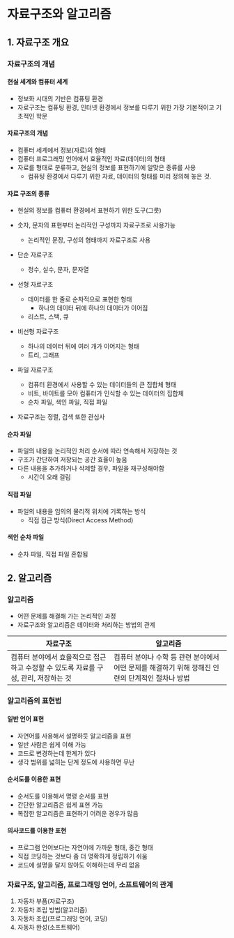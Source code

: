 # 자료구조와 알고리즘

## 1. 자료구조 개요
### 자료구조의 개념
#### 현실 세계와 컴퓨터 세계
- 정보화 시대의 기반은 컴퓨팅 환경
- 자료구조는 컴퓨팅 환경, 인터넷 환경에서 정보를 다루기 위한 가장 기본적이고 기초적인 학문

#### 자료구조의 개념
- 컴퓨터 세계에서 정보(자료)의 형태
- 컴퓨터 프로그래밍 언어에서 효율적인 자료(데이터)의 형태
- 자료를 형태로 분류하고, 현실의 정보를 표현하기에 알맞은 종류를 사용
  - 컴퓨팅 환경에서 다루기 위한 자료, 데이터의 형태를 미리 정의해 놓은 것.

#### 자료 구조의 종류
- 현실의 정보를 컴퓨터 환경에서 표현하기 위한 도구(그릇)
- 숫자, 문자의 표현부터 논리적인 구성까지 자료구조로 사용가능
    - 논리적인 문장, 구성의 형태까지 자료구조로 사용

- 단순 자료구조
  - 정수, 실수, 문자, 문자열
- 선형 자료구조
  - 데이터를 한 줄로 순차적으로 표현한 형태
    - 하나의 데이터 뒤에 하나의 데이터가 이어짐
  - 리스트, 스택, 큐
- 비선형 자료구조
  - 하나의 데이터 뒤에 여러 개가 이어지는 형태
  - 트리, 그래프
- 파일 자료구조
  - 컴퓨터 환경에서 사용할 수 있는 데이터들의 큰 집합체 형태
  - 비트, 바이트를 모아 컴퓨터가 인식할 수 있는 데이터의 집합체
  - 순차 파일, 색인 파일, 직접 파일

- 자료구조는 정렬, 검색 또한 관심사

#### 순차 파일
- 파일의 내용을 논리적인 처리 순서에 따라 연속해서 저장하는 것
- 구조가 간단하여 저장되는 공간 효율이 높음
- 다른 내용을 추가하거나 삭제할 경우, 파일을 재구성해야함
  - 시간이 오래 걸림

#### 직접 파일
- 파일의 내용을 임의의 물리적 위치에 기록하는 방식
  - 직접 접근 방식(Direct Access Method)

#### 색인 순차 파일
- 순차 파일, 직접 파일 혼합됨
  

## 2. 알고리즘
### 알고리즘
- 어떤 문제를 해결해 가는 논리적인 과정
- 자료구조와 알고리즘은 데이터와 처리하는 방법의 관계

자료구조 | 알고리즘 |
--- | --- |
컴퓨터 분야에서 효율적으로 접근하고 수정할 수 있도록 자료를 구성, 관리, 저장하는 것 | 컴퓨터 분야나 수학 등 관련 분야에서 어떤 문제를 해결하기 위해 정해진 인련의 단계적인 절차나 방법

### 알고리즘의 표현법
#### 일반 언어 표현
- 자연어를 사용해서 설명하듯 알고리즘을 표현
- 일반 사람은 쉽게 이해 가능
- 코드로 변경하는데 한계가 있다
- 생각 범위를 넓히는 단계 정도에 사용하면 무난

#### 순서도를 이용한 표현
- 순서도를 이용해서 명령 순서를 표현
- 간단한 알고리즘은 쉽게 표현 가능
- 복잡한 알고리즘은 표현하기 어려운 경우가 많음

#### 의사코드를 이용한 표현
- 프로그램 언어보다는 자연어에 가까운 형태, 중간 형태
- 직접 코딩하는 것보다 좀 더 명확하게 정립하기 쉬움
- 코드에 설명을 달지 않아도 이해하는데 무리 없음

### 자료구조, 알고리즘, 프로그래밍 언어, 소프트웨어의 관계
1. 자동차 부품(자료구조)
1. 자동차 조립 방법(알고리즘)
1. 자동차 조립(프로그래밍 언어, 코딩)
1. 자동차 완성(소프트웨어)